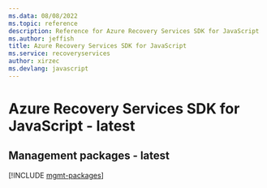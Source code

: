 ```yaml
---
ms.data: 08/08/2022
ms.topic: reference
description: Reference for Azure Recovery Services SDK for JavaScript
ms.author: jeffish
title: Azure Recovery Services SDK for JavaScript
ms.service: recoveryservices
author: xirzec
ms.devlang: javascript
---
```

# Azure Recovery Services SDK for JavaScript - latest

## Management packages - latest
[!INCLUDE [mgmt-packages](recovery-services-mgmt-index.md)]